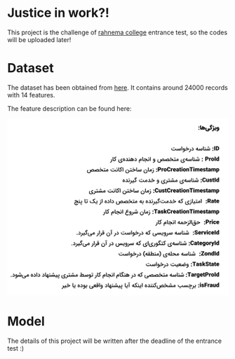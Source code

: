 # Justice in work?!
This project is the challenge of [rahnema college](https://rahnemacollege.com) entrance test, so the codes will be uploaded later!


# Dataset



The dataset has been obtained from [here](https://rahnemacollege.com). It contains around 24000 records with 14 features.

The feature description can be found here:

![](https://github.com/mohammadhashemii/Justice-In-Work/blob/master/images/feature%20description.png)


# Model

The details of this project will be written after the deadline of the entrance test :)

